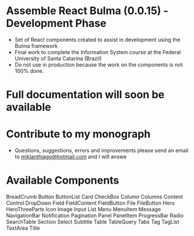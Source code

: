 # Assemble React Bulma (0.0.15) - Development Phase

 - Set of React components created to assist in development using the Bulma framework
 - Final work to complete the Information System course at the Federal University of Santa Catarina (Brazil)
 - Do not use in production because the work on the components is not 100% done.
# Full documentation will soon be available

# Contribute to my monograph
 - Questions, suggestions, errors and improvements please send an email to miklanthiago@hotmail.com and I will answe
 
#  Available Components
 BreadCrumb
 Button
 ButtonList
 Card
 CheckBox
 Column
 Columns
 Content
 Control
 DropDown
 Field
 FieldContent
 FieldButton
 File 
 FileButton
 Hero 
 HeroThreeParts
 Icon 
 Image 
 Input 
 List 
 Menu
 MenuItem 
 Message 
 NavigationBar 
 Notification 
 Pagination
 Panel 
 PanelItem 
 ProgressBar 
 Radio 
 SearchTable
 Section 
 Select
 Subtitle 
 Table
 TableQuery
 Tabs 
 Tag
 TagList
 TextArea 
 Title



